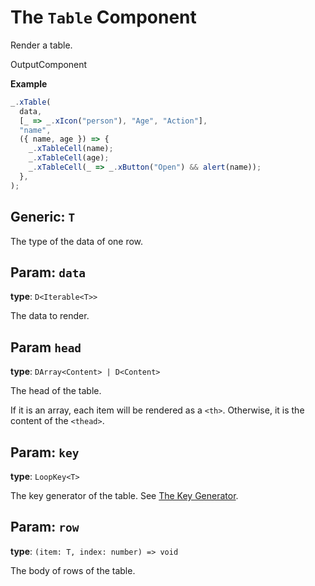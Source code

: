 <script setup>
import Kind from "helpers/kind.vue";
import Optional from "helpers/optional.vue";
</script>

# The `Table` Component

Render a table.

<Kind>OutputComponent</Kind>

**Example**

```ts
_.xTable(
  data,
  [_ => _.xIcon("person"), "Age", "Action"],
  "name",
  ({ name, age }) => {
    _.xTableCell(name);
    _.xTableCell(age);
    _.xTableCell(_ => _.xButton("Open") && alert(name));
  },
);
```

## Generic: `T`

The type of the data of one row.

## Param: `data`

**type**: `D<Iterable<T>>`

The data to render.

## Param `head`

**type**: `DArray<Content> | D<Content>`

The head of the table.

If it is an array, each item will be rendered as a `<th>`. Otherwise, it is the content of the `<thead>`.

## Param: `key`

**type**: `LoopKey<T>`

The key generator of the table. See [The Key Generator](../guide/essentials/list.md#key-generator).

## Param: `row`

**type**: `(item: T, index: number) => void`

The body of rows of the table.
